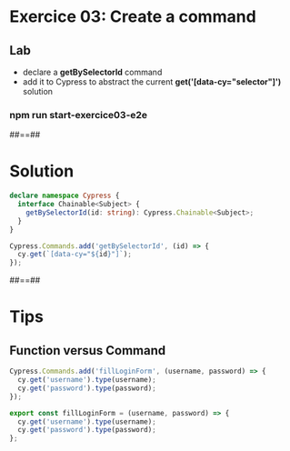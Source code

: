 <!-- .slide: class="exercice" -->

# Exercice 03: Create a command

## Lab


* declare a **getBySelectorId** command
* add it to Cypress to abstract the current **get('[data-cy="selector"]')** solution

### npm run start-exercice03-e2e


##==##

# Solution

<!-- .slide: class="with-code" -->
```typescript
declare namespace Cypress {
  interface Chainable<Subject> {
    getBySelectorId(id: string): Cypress.Chainable<Subject>;
  }
}
```
<!-- .element: class="big-code" -->

<!-- .slide: class="with-code" -->
```typescript
Cypress.Commands.add('getBySelectorId', (id) => {
  cy.get(`[data-cy="${id}"]`);
});
```
<!-- .element: class="big-code" -->

##==##

# Tips

## Function versus Command

<!-- .slide: class="with-code" -->
```typescript
Cypress.Commands.add('fillLoginForm', (username, password) => {
  cy.get('username').type(username);
  cy.get('password').type(password);
});
```
<!-- .element: class="big-code" -->

<!-- .slide: class="with-code" -->
```typescript
export const fillLoginForm = (username, password) => {
  cy.get('username').type(username);
  cy.get('password').type(password);
};
```
<!-- .element: class="big-code" -->
